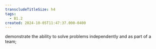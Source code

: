 ```yaml
---
transcludeTitleSize: h4
tags:
  - B1.2
created: 2024-10-05T11:47:37.000-0400
---
```

demonstrate the ability to solve problems independently and as part of a team; 